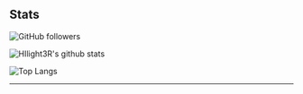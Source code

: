 ## Stats

![GitHub followers](https://img.shields.io/github/followers/HIlight3R?label=github%20followers&style=for-the-badge&logo=github&logoColor=%23ffffff&labelColor=%23181717&color=%23181717)

![HIlight3R's github stats](https://github-readme-stats.vercel.app/api?username=hilight3r&show_icons=true&theme=dark&include_all_commits=true&count_private=true&disable_animations=true)

![Top Langs](https://github-readme-stats.vercel.app/api/top-langs/?username=hilight3r&langs_count=10&layout=compact&theme=dark)

***

<!--START_SECTION:waka-->
<!--END_SECTION:waka-->